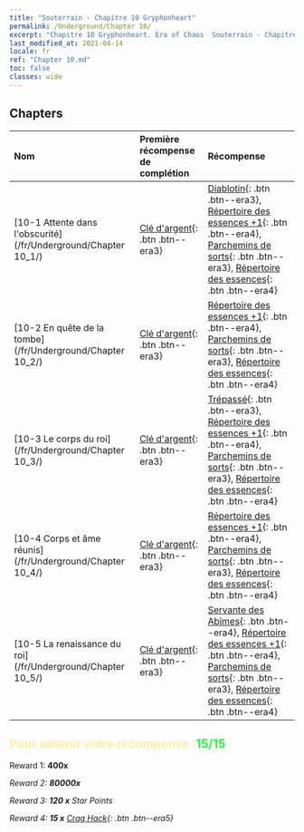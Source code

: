 ```yaml
---
title: "Souterrain - Chapitre 10 Gryphonheart"
permalink: /Underground/Chapter 10/
excerpt: "Chapitre 10 Gryphonheart. Era of Chaos  Souterrain - Chapitre 10. Gryphonheart"
last_modified_at: 2021-04-14
locale: fr
ref: "Chapter 10.md"
toc: false
classes: wide
---
```


## Chapters

  | Nom |  Première récompense de complétion | Récompense |
  |:------------|:------------|:------------| 
  | [10-1 Attente dans l'obscurité](/fr/Underground/Chapter 10_1/) | [Clé d'argent](/fr/Items/con_693/){: .btn .btn--era3} | [Diablotin](/fr/Items/unt_226/){: .btn .btn--era3}, [Répertoire des essences +1](/fr/Items/mat_46/){: .btn .btn--era4}, [Parchemins de sorts](/fr/Items/con_694/){: .btn .btn--era3}, [Répertoire des essences](/fr/Items/mat_39/){: .btn .btn--era4} |
  | [10-2 En quête de la tombe](/fr/Underground/Chapter 10_2/) | [Clé d'argent](/fr/Items/con_693/){: .btn .btn--era3} | [Répertoire des essences +1](/fr/Items/mat_46/){: .btn .btn--era4}, [Parchemins de sorts](/fr/Items/con_694/){: .btn .btn--era3}, [Répertoire des essences](/fr/Items/mat_39/){: .btn .btn--era4} |
  | [10-3 Le corps du roi](/fr/Underground/Chapter 10_3/) | [Clé d'argent](/fr/Items/con_693/){: .btn .btn--era3} | [Trépassé](/fr/Items/unt_209/){: .btn .btn--era3}, [Répertoire des essences +1](/fr/Items/mat_46/){: .btn .btn--era4}, [Parchemins de sorts](/fr/Items/con_694/){: .btn .btn--era3}, [Répertoire des essences](/fr/Items/mat_39/){: .btn .btn--era4} |
  | [10-4 Corps et âme réunis](/fr/Underground/Chapter 10_4/) | [Clé d'argent](/fr/Items/con_693/){: .btn .btn--era3} | [Répertoire des essences +1](/fr/Items/mat_46/){: .btn .btn--era4}, [Parchemins de sorts](/fr/Items/con_694/){: .btn .btn--era3}, [Répertoire des essences](/fr/Items/mat_39/){: .btn .btn--era4} |
  | [10-5 La renaissance du roi](/fr/Underground/Chapter 10_5/) | [Clé d'argent](/fr/Items/con_693/){: .btn .btn--era3} | [Servante des Abîmes](/fr/Items/unt_230/){: .btn .btn--era4}, [Répertoire des essences +1](/fr/Items/mat_46/){: .btn .btn--era4}, [Parchemins de sorts](/fr/Items/con_694/){: .btn .btn--era3}, [Répertoire des essences](/fr/Items/mat_39/){: .btn .btn--era4} |


## <span style="color: #ffeea0">Pour obtenir votre récompense :</span><span style="color: #27f73a">15/15</span>

 Reward 1:  **400x** <i class="fas fa-gem"/>

 Reward 2:  **80000x** <i class="fas fa-coins"/>

 Reward 3: **120 x** Star Points

 Reward 4: **15 x** [Crag Hack](/fr/Items/her_375/){: .btn .btn--era5}

